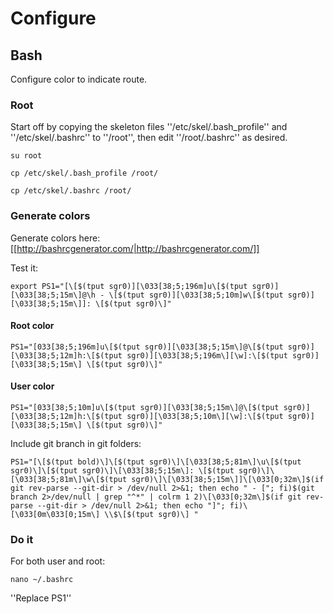 # Configure

## Bash

Configure color to indicate route.

### Root

Start off by copying the skeleton files ''/etc/skel/.bash_profile'' and ''/etc/skel/.bashrc'' to ''/root'', then edit ''/root/.bashrc'' as desired.
```
su root

cp /etc/skel/.bash_profile /root/

cp /etc/skel/.bashrc /root/
```

### Generate colors

Generate colors here: [[http://bashrcgenerator.com/|http://bashrcgenerator.com/]]

Test it:
```
export PS1="[\[$(tput sgr0)][\033[38;5;196m]u\[$(tput sgr0)][\033[38;5;15m\]@\h - \[$(tput sgr0)][\033[38;5;10m]w\[$(tput sgr0)][\033[38;5;15m\]]: \[$(tput sgr0)\]"
```

#### Root color

```
PS1="[033[38;5;196m]u\[$(tput sgr0)][\033[38;5;15m\]@\[$(tput sgr0)][\033[38;5;12m]h:\[$(tput sgr0)][\033[38;5;196m\][\w]:\[$(tput sgr0)][\033[38;5;15m\] \[$(tput sgr0)\]"
```

#### User color

```
PS1="[033[38;5;10m]u\[$(tput sgr0)][\033[38;5;15m\]@\[$(tput sgr0)][\033[38;5;12m]h:\[$(tput sgr0)][\033[38;5;10m\][\w]:\[$(tput sgr0)][\033[38;5;15m\] \[$(tput sgr0)\]"
```

Include git branch in git folders:
```
PS1="[\[$(tput bold)\]\[$(tput sgr0)\]\[\033[38;5;81m\]\u\[$(tput sgr0)\]\[$(tput sgr0)\]\[\033[38;5;15m\]: \[$(tput sgr0)\]\[\033[38;5;81m\]\w\[$(tput sgr0)\]\[\033[38;5;15m\]]\[\033[0;32m\]$(if git rev-parse --git-dir > /dev/null 2>&1; then echo " - ["; fi)$(git branch 2>/dev/null | grep "^*" | colrm 1 2)\[\033[0;32m\]$(if git rev-parse --git-dir > /dev/null 2>&1; then echo "]"; fi)\[\033[0m\033[0;15m\] \\$\[$(tput sgr0)\] "
```

### Do it

For both user and root:

```
nano ~/.bashrc
```

''Replace PS1''

